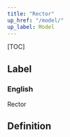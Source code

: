 ```yaml
---
title: "Rector"
up_href: "/model/"
up_label: Model
---
```


[TOC]

## Label

### English
Rector


## Definition



    
